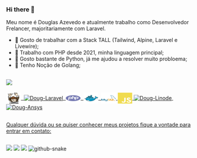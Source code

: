 ### Hi there 👋

Meu nome é Douglas Azevedo e atualmente trabalho como Desenvolvedor Frelancer, majoritariamente com Laravel.

- 🔭 Gosto de trabalhar com a Stack TALL (Tailwind, Alpine, Laravel e Livewire);
- 🐘 Trabalho com PHP desde 2021, minha linguagem principal;
- 🐍 Gosto bastante de Python, já me ajudou a resolver muito probloema; 
- 🐹 Tenho Noção de Golang;
##

<div>
  <a href="https://github.com/azvdouglas">
  <img height="160em" src="https://github-readme-stats.vercel.app/api/top-langs/?username=azvdouglas&layout=compact&langs_count=7&theme=dark&count_private=true"/>
</div>
<div style="display: space-evenly"><br>
  <img align="center" alt="Doug-Composer" height="30" width="40" src="https://github.com/devicons/devicon/blob/master/icons/composer/composer-original.svg">&nbsp
  <img align="center" alt="Doug-Laravel" height="30" width="40" src="https://laravel.com/img/logomark.min.svg">&nbsp
  <img align="center" alt="Doug-Php" height="30" width="40" src="https://github.com/devicons/devicon/blob/master/icons/php/php-plain.svg">&nbsp
  <img align="center" alt="Doug-Docker" height="30" width="40" src="https://github.com/devicons/devicon/blob/master/icons/docker/docker-original.svg">&nbsp
  <img align="center" alt="Doug-Mysql" height="30" width="40" src="https://github.com/devicons/devicon/blob/master/icons/mysql/mysql-original-wordmark.svg">
  <img align="center" alt="Doug-JS" height="30" width="40" src="https://raw.githubusercontent.com/devicons/devicon/master/icons/javascript/javascript-plain.svg">
  <img align="center" alt="Doug-Linode" height="50" width="100" src="https://download.logo.wine/logo/Linode/Linode-Logo.wine.png">&nbsp
  <img align="center" alt="Doug-Ansys" height="30" width="60" src="https://upload.wikimedia.org/wikipedia/commons/thumb/1/14/Ansys_logo_%282019%29.svg/2560px-Ansys_logo_%282019%29.svg.png">
  
</div>
  
  ##
  Qualquer dúvida ou se quiser conhecer meus projetos fique a vontade para entrar em contato:
  ##
 
<div>
  <a href="https://instagram.com/azvdouglas" target="_blank"><img src="https://img.shields.io/badge/-Instagram-%23E4405F?style=for-the-badge&logo=instagram&logoColor=white" target="_blank"></a>
  <a href = "mailto:douglas.souza@edu.ufes.br"><img src="https://img.shields.io/badge/-Gmail-%23333?style=for-the-badge&logo=gmail&logoColor=white" target="_blank"></a>
  <a href="https://www.linkedin.com/in/azvdouglas/" target="_blank"><img src="https://img.shields.io/badge/-LinkedIn-%230077B5?style=for-the-badge&logo=linkedin&logoColor=white" target="_blank"></a> 
  <picture>
  <source media="(prefers-color-scheme: dark)" srcset="github-snake-dark.svg" />
  <source media="(prefers-color-scheme: light)" srcset="github-snake.svg" />
  <img alt="github-snake" src="github-snake.svg" />
</picture>
</div>
